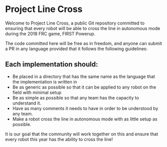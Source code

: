 # Project Line Cross

Welcome to Project Line Cross, a public Git repository committed to ensuring that every robot will be able to cross the line in autonomous mode during the 2018 FRC game, FIRST Powerup.

The code committed here will be free as in freedom, and anyone can submit a PR in any language provided that it follows the following guidelines:

## Each implementation should:
- Be placed in a directory that has the same name as the language that the implementation is written in
- Be as generic as possible so that it can be applied to any robot on the field with minimal setup
- Be as simple as possible so that any team has the capacity to understand it.
- Have as many comments it needs to have in order to be understood by any team.
- Make a robot cross the line in autonomous mode with as little setup as possible.

It is our goal that the community will work together on this and ensure that every robot this year has the ability to cross the line!
